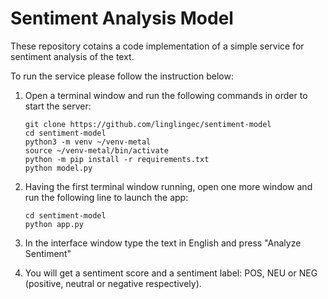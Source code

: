 # Sentiment Analysis Model
These repository cotains a code implementation of a simple service for sentiment analysis of the text.

To run the service please follow the instruction below:

1) Open a terminal window and run the following commands in order to start the server:

   ```commandline
   git clone https://github.com/linglingec/sentiment-model
   cd sentiment-model
   python3 -m venv ~/venv-metal
   source ~/venv-metal/bin/activate
   python -m pip install -r requirements.txt
   python model.py
   ```
2) Having the first terminal window running, open one more window and run the following line to launch the app:

   ```commandline
   cd sentiment-model
   python app.py
   ```
3) In the interface window type the text in English and press "Analyze Sentiment"
4) You will get a sentiment score and a sentiment label: POS, NEU or NEG (positive, neutral or negative respectively).
